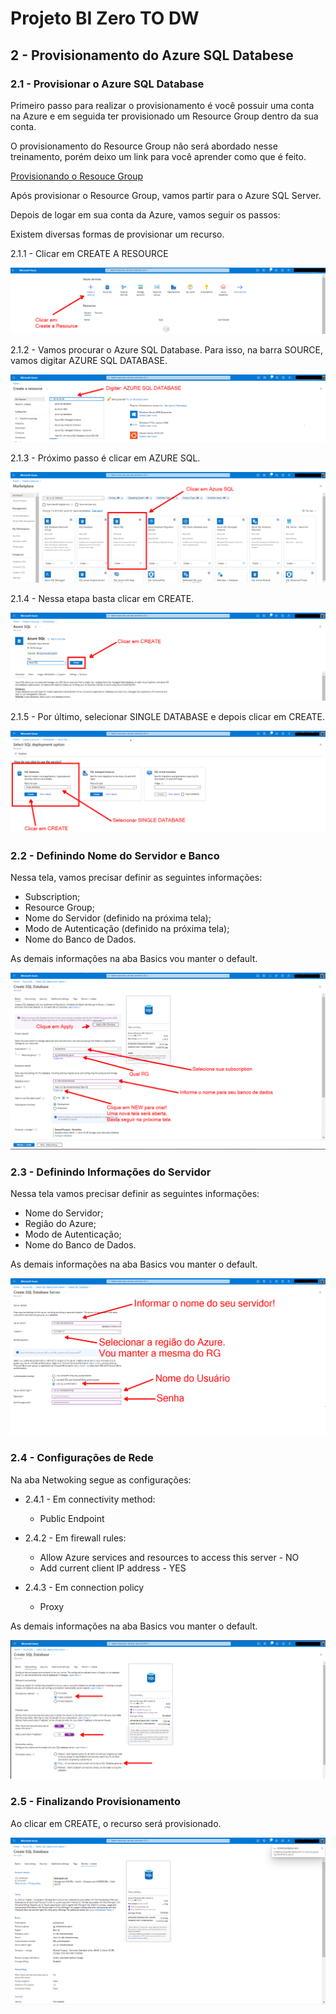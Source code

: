 # Projeto BI Zero TO DW

## 2 - Provisionamento do Azure SQL Databese

### 2.1 - Provisionar o Azure SQL Database

Primeiro passo para realizar o provisionamento é você possuir uma conta na Azure e em seguida ter provisionado um Resource Group dentro da sua conta.

O provisionamento do Resource Group não será abordado nesse treinamento, porém deixo um link para você aprender como que é feito.

[Provisionando o Resouce Group](https://www.youtube.com/watch?v=HEJ2r-csrhQ)

Após provisionar o Resource Group, vamos partir para o Azure SQL Server.

Depois de logar em sua conta da Azure, vamos seguir os passos:

Existem diversas formas de provisionar um recurso.

2.1.1 - Clicar em CREATE A RESOURCE

![Image](./imagens/06_00_01_provisionando_azure_sql_database.png)

2.1.2 - Vamos procurar o Azure SQL Database. Para isso, na barra SOURCE, vamos digitar AZURE SQL DATABASE.

![Image](./imagens/06_00_02_provisionando_azure_sql_database.png)

2.1.3 - Próximo passo é clicar em AZURE SQL.

![Image](./imagens/06_00_03_provisionando_azure_sql_database.png)

2.1.4 - Nessa etapa basta clicar em CREATE.

![Image](./imagens/06_00_04_provisionando_azure_sql_database.png)

2.1.5 - Por último, selecionar SINGLE DATABASE e depois clicar em CREATE.

![Image](./imagens/06_00_05_provisionando_azure_sql_database.png)

### 2.2 - Definindo Nome do Servidor e Banco

Nessa tela, vamos precisar definir as seguintes informações:

* Subscription;
* Resource Group;
* Nome do Servidor (definido na próxima tela);
* Modo de Autenticação (definido na próxima tela);
* Nome do Banco de Dados.

As demais informações na aba Basics vou manter o default.

![Image](./imagens/06_03_provisionando_azure_sql_database.png)

### 2.3 - Definindo Informações do Servidor

Nessa tela vamos precisar definir as seguintes informações:

* Nome do Servidor;
* Região do Azure;
* Modo de Autenticação;
* Nome do Banco de Dados.

As demais informações na aba Basics vou manter o default.

![Image](./imagens/06_04_provisionando_azure_sql_database.png)

### 2.4 - Configurações de Rede

Na aba Netwoking segue as configurações:

* 2.4.1 - Em connectivity method: 

    * Public Endpoint

* 2.4.2 - Em firewall rules: 

    * Allow Azure services and resources to access this server - NO
    * Add current client IP address - YES

* 2.4.3 - Em connection policy

    * Proxy

As demais informações na aba Basics vou manter o default.

![Image](./imagens/06_05_provisionando_azure_sql_database.png)

### 2.5 - Finalizando Provisionamento

Ao clicar em CREATE, o recurso será provisionado.

![Image](./imagens/06_06_provisionando_azure_sql_database.png)